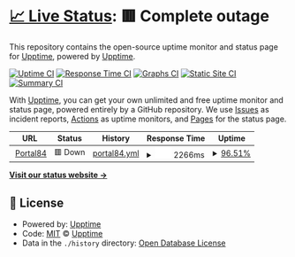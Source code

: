 # [📈 Live Status](https://demo.upptime.js.org): <!--live status--> **🟥 Complete outage**

This repository contains the open-source uptime monitor and status page for [Upptime](https://upptime.js.org), powered by [Upptime](https://github.com/upptime/upptime).

[![Uptime CI](https://github.com/upptime/upptime/workflows/Uptime%20CI/badge.svg)](https://github.com/upptime/upptime/actions?query=workflow%3A%22Uptime+CI%22)
[![Response Time CI](https://github.com/upptime/upptime/workflows/Response%20Time%20CI/badge.svg)](https://github.com/upptime/upptime/actions?query=workflow%3A%22Response+Time+CI%22)
[![Graphs CI](https://github.com/upptime/upptime/workflows/Graphs%20CI/badge.svg)](https://github.com/upptime/upptime/actions?query=workflow%3A%22Graphs+CI%22)
[![Static Site CI](https://github.com/upptime/upptime/workflows/Static%20Site%20CI/badge.svg)](https://github.com/upptime/upptime/actions?query=workflow%3A%22Static+Site+CI%22)
[![Summary CI](https://github.com/upptime/upptime/workflows/Summary%20CI/badge.svg)](https://github.com/upptime/upptime/actions?query=workflow%3A%22Summary+CI%22)

With [Upptime](https://upptime.js.org), you can get your own unlimited and free uptime monitor and status page, powered entirely by a GitHub repository. We use [Issues](https://github.com/upptime/upptime/issues) as incident reports, [Actions](https://github.com/upptime/upptime/actions) as uptime monitors, and [Pages](https://demo.upptime.js.org) for the status page.

<!--start: status pages-->
<!-- This summary is generated by Upptime (https://github.com/upptime/upptime) -->
<!-- Do not edit this manually, your changes will be overwritten -->
<!-- prettier-ignore -->
| URL | Status | History | Response Time | Uptime |
| --- | ------ | ------- | ------------- | ------ |
| <img alt="" src="https://icons.duckduckgo.com/ip3/trackingpy.idretail.com.ico" height="13"> [Portal84](http://trackingpy.idretail.com/o3web/) | 🟥 Down | [portal84.yml](https://github.com/rlealw/uptime/commits/HEAD/history/portal84.yml) | <details><summary><img alt="Response time graph" src="./graphs/portal84/response-time-week.png" height="20"> 2266ms</summary><br><a href="https://demo.upptime.js.org/history/portal84"><img alt="Response time 2092" src="https://img.shields.io/endpoint?url=https%3A%2F%2Fraw.githubusercontent.com%2Frlealw%2Fuptime%2FHEAD%2Fapi%2Fportal84%2Fresponse-time.json"></a><br><a href="https://demo.upptime.js.org/history/portal84"><img alt="24-hour response time 2377" src="https://img.shields.io/endpoint?url=https%3A%2F%2Fraw.githubusercontent.com%2Frlealw%2Fuptime%2FHEAD%2Fapi%2Fportal84%2Fresponse-time-day.json"></a><br><a href="https://demo.upptime.js.org/history/portal84"><img alt="7-day response time 2266" src="https://img.shields.io/endpoint?url=https%3A%2F%2Fraw.githubusercontent.com%2Frlealw%2Fuptime%2FHEAD%2Fapi%2Fportal84%2Fresponse-time-week.json"></a><br><a href="https://demo.upptime.js.org/history/portal84"><img alt="30-day response time 1897" src="https://img.shields.io/endpoint?url=https%3A%2F%2Fraw.githubusercontent.com%2Frlealw%2Fuptime%2FHEAD%2Fapi%2Fportal84%2Fresponse-time-month.json"></a><br><a href="https://demo.upptime.js.org/history/portal84"><img alt="1-year response time 2147" src="https://img.shields.io/endpoint?url=https%3A%2F%2Fraw.githubusercontent.com%2Frlealw%2Fuptime%2FHEAD%2Fapi%2Fportal84%2Fresponse-time-year.json"></a></details> | <details><summary><a href="https://demo.upptime.js.org/history/portal84">96.51%</a></summary><a href="https://demo.upptime.js.org/history/portal84"><img alt="All-time uptime 98.84%" src="https://img.shields.io/endpoint?url=https%3A%2F%2Fraw.githubusercontent.com%2Frlealw%2Fuptime%2FHEAD%2Fapi%2Fportal84%2Fuptime.json"></a><br><a href="https://demo.upptime.js.org/history/portal84"><img alt="24-hour uptime 82.30%" src="https://img.shields.io/endpoint?url=https%3A%2F%2Fraw.githubusercontent.com%2Frlealw%2Fuptime%2FHEAD%2Fapi%2Fportal84%2Fuptime-day.json"></a><br><a href="https://demo.upptime.js.org/history/portal84"><img alt="7-day uptime 96.51%" src="https://img.shields.io/endpoint?url=https%3A%2F%2Fraw.githubusercontent.com%2Frlealw%2Fuptime%2FHEAD%2Fapi%2Fportal84%2Fuptime-week.json"></a><br><a href="https://demo.upptime.js.org/history/portal84"><img alt="30-day uptime 92.86%" src="https://img.shields.io/endpoint?url=https%3A%2F%2Fraw.githubusercontent.com%2Frlealw%2Fuptime%2FHEAD%2Fapi%2Fportal84%2Fuptime-month.json"></a><br><a href="https://demo.upptime.js.org/history/portal84"><img alt="1-year uptime 96.79%" src="https://img.shields.io/endpoint?url=https%3A%2F%2Fraw.githubusercontent.com%2Frlealw%2Fuptime%2FHEAD%2Fapi%2Fportal84%2Fuptime-year.json"></a></details>

<!--end: status pages-->

[**Visit our status website →**](https://demo.upptime.js.org)

## 📄 License

- Powered by: [Upptime](https://github.com/upptime/upptime)
- Code: [MIT](./LICENSE) © [Upptime](https://upptime.js.org)
- Data in the `./history` directory: [Open Database License](https://opendatacommons.org/licenses/odbl/1-0/)
